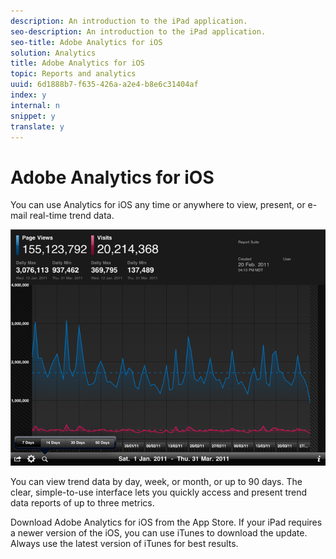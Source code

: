 ```yaml
---
description: An introduction to the iPad application.
seo-description: An introduction to the iPad application.
seo-title: Adobe Analytics for iOS
solution: Analytics
title: Adobe Analytics for iOS
topic: Reports and analytics
uuid: 6d1888b7-f635-426a-a2e4-b8e6c31404af
index: y
internal: n
snippet: y
translate: y
---
```


# Adobe Analytics for iOS

You can use Analytics for iOS any time or anywhere to view, present, or e-mail real-time trend data. 

![](assets/ipad.png) 

You can view trend data by day, week, or month, or up to 90 days. The clear, simple-to-use interface lets you quickly access and present trend data reports of up to three metrics. 

Download Adobe Analytics for iOS from the App Store. If your iPad requires a newer version of the iOS, you can use iTunes to download the update. Always use the latest version of iTunes for best results. 
